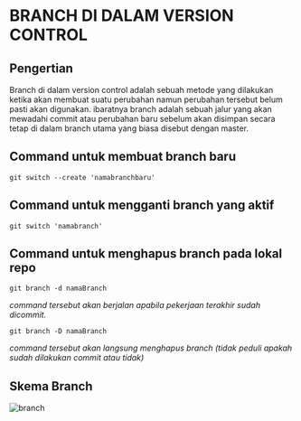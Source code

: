 # **BRANCH DI DALAM VERSION CONTROL**

## Pengertian 

Branch di dalam version control adalah sebuah metode yang dilakukan ketika akan membuat suatu perubahan namun perubahan tersebut belum pasti akan digunakan. ibaratnya branch adalah sebuah jalur yang akan mewadahi commit atau perubahan baru sebelum akan disimpan secara tetap di dalam branch utama yang biasa disebut dengan master.

## Command untuk membuat branch baru

```
git switch --create 'namabranchbaru'
```

## Command untuk mengganti branch yang aktif

```
git switch 'namabranch'
```

## Command untuk menghapus branch pada lokal repo

```
git branch -d namaBranch
```
*command tersebut akan berjalan apabila pekerjaan terakhir sudah dicommit.*

```
git branch -D namaBranch
```
*command tersebut akan langsung menghapus branch (tidak peduli apakah sudah dilakukan commit atau tidak)*

## Skema Branch

![branch](https://miro.medium.com/max/618/1*GwR8-aZXPvJhhcacl4_x6Q.png)


